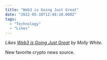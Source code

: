 ```yaml
---
title: "Web3 is Going Just Great"
date: "2022-05-18T12:48:10.000Z"
tags: 
  - "Technology"
  - "Likes"
---
```


_Likes [Web3 is Going Just Great](https://web3isgoinggreat.com/) by Molly White._

New favorite crypto news source.
